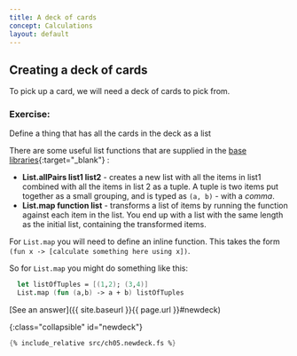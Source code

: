 ```yaml
---
title: A deck of cards
concept: Calculations
layout: default
---
```


## Creating a deck of cards
To pick up a card, we will need a deck of cards to pick from.

### Exercise:
Define a thing that has all the cards in the deck as a list

There are some useful list functions that are supplied in the [base libraries](https://fsharp.github.io/fsharp-core-docs/reference/fsharp-collections-listmodule.html){:target="_blank"} :
- __List.allPairs list1 list2__ - creates a new list with all the items in list1 combined with all the items in list 2 as a tuple.
A tuple is two items put together as a small grouping, and is typed as `(a, b)` - with a _comma_.  
- __List.map function list__ - transforms a list of items by running the function against each item in the list.  You end up with a list with the same length as the initial list, containing  the transformed items.

For `List.map` you will need to define an inline function.  This takes the form  
`(fun x -> [calculate something here using x])`. 

So for `List.map` you might do something like this:
```fsharp
  let listOfTuples = [(1,2); (3,4)]
  List.map (fun (a,b) -> a + b) listOfTuples
```

[See an answer]({{ site.baseurl }}{{ page.url }}#newdeck)

{:class="collapsible" id="newdeck"}
```fsharp
{% include_relative src/ch05.newdeck.fs %}
```
